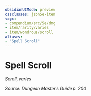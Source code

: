 ```yaml
---
obsidianUIMode: preview
cssclasses: json5e-item
tags:
- compendium/src/5e/dmg
- item/rarity/varies
- item/wondrous/scroll
aliases: 
- "Spell Scroll"
---
```

# Spell Scroll
*Scroll, varies*  


*Source: Dungeon Master's Guide p. 200*